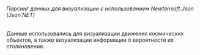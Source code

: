 ###### Парсинг данных для визуализации с использованием Newtonsoft.Json (Json.NET)
Данные использовались для визуализации движения космических объектов, а также визуализации информации о вероятности их столкновения.
